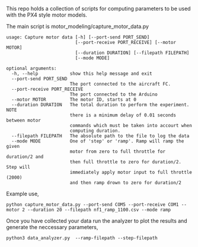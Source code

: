 This repo holds a collection of scripts for computing parameters to be used
with the PX4 style motor models.

The main script is motor_modeling/capture_motor_data.py

```
usage: Capture motor data [-h] [--port-send PORT_SEND]
                          [--port-receive PORT_RECEIVE] [--motor MOTOR]
                          [--duration DURATION] [--filepath FILEPATH]
                          [--mode MODE]

optional arguments:
  -h, --help            show this help message and exit
  --port-send PORT_SEND
                        The port connected to the aircraft FC.
  --port-receive PORT_RECEIVE
                        The port connected to the Arduino
  --motor MOTOR         The motor ID, starts at 0
  --duration DURATION   The total duration to perform the experiment. NOTE
                        there is a minimum delay of 0.01 seconds between motor
                        commands which must be taken into accourt when
                        computing duration.
  --filepath FILEPATH   The absolute path to the file to log the data
  --mode MODE           One of 'step' or 'ramp'. Ramp will ramp the given
                        motor from zero to full throttle for duration/2 and
                        then full throttle to zero for duration/2. Step will
                        immediately apply motor input to full throttle (2000)
                        and then ramp drown to zero for duration/2
```

Example use,

```
python capture_motor_data.py --port-send COM5 --port-receive COM1 --motor 2 --duration 20 --filepath nf1_ramp_1100.csv --mode ramp
```

Once you have collected your data run the analyzer to plot the results and
generate the neccessary parameters,

```
python3 data_analyzer.py  --ramp-filepath --step-filepath
```